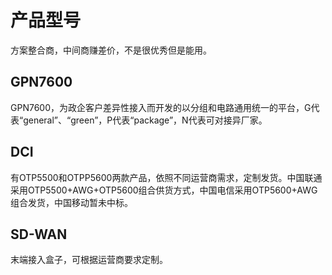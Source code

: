 # 产品型号

<font face="宋">方案整合商，中间商赚差价，不是很优秀但是能用。</font>



## GPN7600

GPN7600，为政企客户差异性接入而开发的以分组和电路通用统一的平台，G代表“general”、“green”，P代表“package”，N代表可对接异厂家。

## DCI

有OTP5500和OTPP5600两款产品，依照不同运营商需求，定制发货。中国联通采用OTP5500+AWG+OTP5600组合供货方式，中国电信采用OTP5600+AWG组合发货，中国移动暂未中标。

## SD-WAN

末端接入盒子，可根据运营商要求定制。
